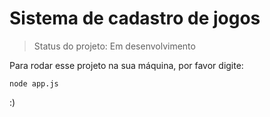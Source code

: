 <h1>Sistema de cadastro de jogos</h1>

>Status do projeto: Em desenvolvimento

Para rodar esse projeto na sua máquina, por favor digite:

```
node app.js
```


:)